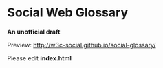 # Social Web Glossary

**An unofficial draft**

Preview: http://w3c-social.github.io/social-glossary/

Please edit **index.html**
